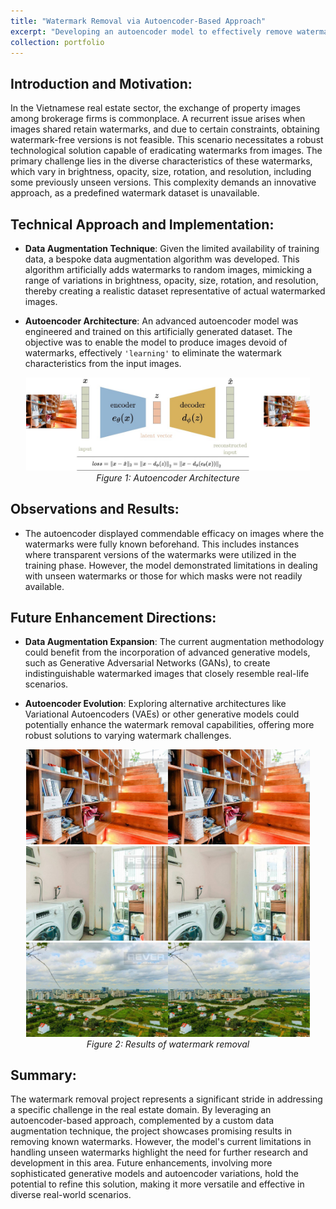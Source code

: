 ```yaml
---
title: "Watermark Removal via Autoencoder-Based Approach"
excerpt: "Developing an autoencoder model to effectively remove watermarks from images, addressing a key challenge in real estate image sharing.<br/><img src='/images/port_3_ex1.jpg' style='width: 60%;'><br><img src='/images/port_3_ex2.jpg' style='width: 60%;'><br>See more: <a href="/portfolio/portfolio-3/">Here</a>"
collection: portfolio
---
```


## Introduction and Motivation:

In the Vietnamese real estate sector, the exchange of property images among brokerage firms is commonplace. A recurrent issue arises when images shared retain watermarks, and due to certain constraints, obtaining watermark-free versions is not feasible. This scenario necessitates a robust technological solution capable of eradicating watermarks from images. The primary challenge lies in the diverse characteristics of these watermarks, which vary in brightness, opacity, size, rotation, and resolution, including some previously unseen versions. This complexity demands an innovative approach, as a predefined watermark dataset is unavailable.

## Technical Approach and Implementation:

- **Data Augmentation Technique**: Given the limited availability of training data, a bespoke data augmentation algorithm was developed. This algorithm artificially adds watermarks to random images, mimicking a range of variations in brightness, opacity, size, rotation, and resolution, thereby creating a realistic dataset representative of actual watermarked images.

- **Autoencoder Architecture**: An advanced autoencoder model was engineered and trained on this artificially generated dataset. The objective was to enable the model to produce images devoid of watermarks, effectively `'learning'` to eliminate the watermark characteristics from the input images.

<div style="text-align: center;">
    <img src="/images/port_3_pipeline.jpeg" alt="Autoencoder Architecture" style="width: 90%;">
    <br>
    <em>Figure 1: Autoencoder Architecture</em>
</div>

## Observations and Results:

- The autoencoder displayed commendable efficacy on images where the watermarks were fully known beforehand. This includes instances where transparent versions of the watermarks were utilized in the training phase. However, the model demonstrated limitations in dealing with unseen watermarks or those for which masks were not readily available.

## Future Enhancement Directions:

- **Data Augmentation Expansion**: The current augmentation methodology could benefit from the incorporation of advanced generative models, such as Generative Adversarial Networks (GANs), to create indistinguishable watermarked images that closely resemble real-life scenarios.

- **Autoencoder Evolution**: Exploring alternative architectures like Variational Autoencoders (VAEs) or other generative models could potentially enhance the watermark removal capabilities, offering more robust solutions to varying watermark challenges.

<div style="text-align: center;">
    <img src="/images/port_3_ex1.jpg" alt="Watermark Removal Example 1" style="width: 90%;">
    <br>
    <img src="/images/port_3_ex2.jpg" alt="Watermark Removal Example 2" style="width: 90%;">
    <br>
    <img src="/images/port_3_ex3.jpg" alt="Watermark Removal Example 3" style="width: 90%;">
    <br>
    <em>Figure 2: Results of watermark removal</em>
</div>

## Summary:
The watermark removal project represents a significant stride in addressing a specific challenge in the real estate domain. By leveraging an autoencoder-based approach, complemented by a custom data augmentation technique, the project showcases promising results in removing known watermarks. However, the model's current limitations in handling unseen watermarks highlight the need for further research and development in this area. Future enhancements, involving more sophisticated generative models and autoencoder variations, hold the potential to refine this solution, making it more versatile and effective in diverse real-world scenarios.
